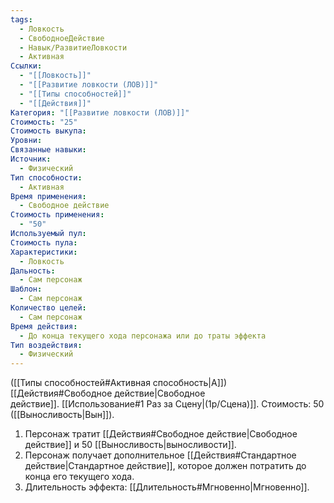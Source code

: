 ```yaml
---
tags:
  - Ловкость
  - СвободноеДействие
  - Навык/РазвитиеЛовкости
  - Активная
Ссылки:
  - "[[Ловкость]]"
  - "[[Развитие ловкости (ЛОВ)]]"
  - "[[Типы способностей]]"
  - "[[Действия]]"
Категория: "[[Развитие ловкости (ЛОВ)]]"
Стоимость: "25"
Стоимость выкупа: 
Уровни: 
Связанные навыки: 
Источник:
  - Физический
Тип способности:
  - Активная
Время применения:
  - Свободное действие
Стоимость применения:
  - "50"
Используемый пул: 
Стоимость пула: 
Характеристики:
  - Ловкость
Дальность:
  - Сам персонаж
Шаблон:
  - Сам персонаж
Количество целей:
  - Сам персонаж
Время действия:
  - До конца текущего хода персонажа или до траты эффекта
Тип воздействия:
  - Физический
---
```

([[Типы способностей#Активная способность|А]]) [[Действия#Свободное действие|Свободное действие]]. [[Использование#1 Раз за Сцену|(1р/Сцена)]]. Стоимость: 50 ([[Выносливость|Вын]]).

1. Персонаж тратит [[Действия#Свободное действие|Свободное действие]] и 50 [[Выносливость|выносливости]].
2. Персонаж получает дополнительное [[Действия#Стандартное действие|Стандартное действие]], которое должен потратить до конца его текущего хода.
3. Длительность эффекта: [[Длительность#Мгновенно|Мгновенно]].